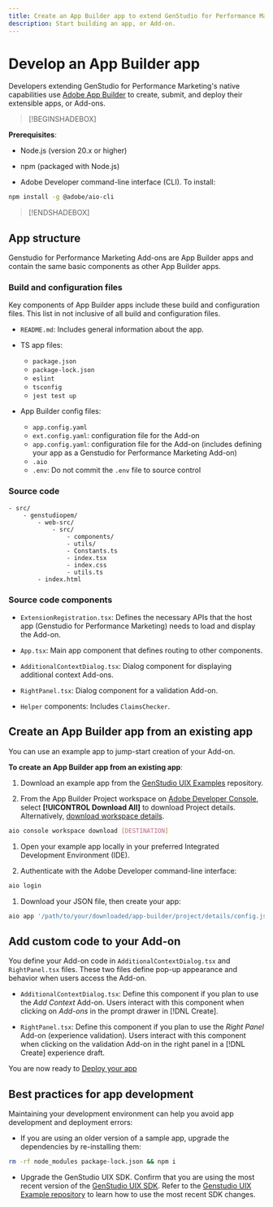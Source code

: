 ```yaml
---
title: Create an App Builder app to extend GenStudio for Performance Marketing
description: Start building an app, or Add-on.
---
```

# Develop an App Builder app

Developers extending GenStudio for Performance Marketing's native capabilities use [Adobe App Builder](https://developer.adobe.com/app-builder/) to create, submit, and deploy their extensible apps, or Add-ons.

>[!BEGINSHADEBOX]

**Prerequisites**:

* Node.js (version 20.x or higher)

* npm (packaged with Node.js)

* Adobe Developer command-line interface (CLI). To install:

```bash
npm install -g @adobe/aio-cli
```

>[!ENDSHADEBOX] 

## App structure

Genstudio for Performance Marketing Add-ons are App Builder apps and contain the same basic components as other App Builder apps.

### Build and configuration files

Key components of App Builder apps include these build and configuration files. This list in not inclusive of all build and configuration files.

* `README.md`: Includes general information about the app.

* TS app files:
  
  * `package.json`
  * `package-lock.json`
  * `eslint`
  * `tsconfig`
  * `jest test up`

* App Builder config files: 

  * `app.config.yaml`  
  * `ext.config.yaml`: configuration file for the Add-on
  * `app.config.yaml`: configuration file for the Add-on (includes defining your app as a Genstudio for Performance Marketing Add-on)
  * `.aio`
  * `.env`: Do not commit the `.env` file to source control

### Source code

```
- src/
    - genstudiopem/
        - web-src/
            - src/
                - components/
                - utils/
                - Constants.ts
                - index.tsx
                - index.css
                - utils.ts
        - index.html
```
 
### Source code components

* `ExtensionRegistration.tsx`: Defines the necessary APIs that the host app (Genstudio for Performance Marketing) needs to load and display the Add-on.

* `App.tsx`: Main app component that defines routing to other components.

* `AdditionalContextDialog.tsx`: Dialog component for displaying additional context Add-ons.

* `RightPanel.tsx`: Dialog component for a validation Add-on.

* `Helper` components: Includes `ClaimsChecker`.

## Create an App Builder app from an existing app

You can use an example app to jump-start creation of your Add-on. 

**To create an App Builder app from an existing app**:

1. Download an example app from the [GenStudio UIX Examples](https://github.com/adobe/genstudio-uix-examples) repository.

1. From the App Builder Project workspace on [Adobe Developer Console](https://developer.adobe.com/console/), select **[!UICONTROL Download All]** to download Project details. Alternatively, [download workspace details](https://github.com/adobe/aio-cli?tab=readme-ov-file#aio-console-workspace-download-destination).

```bash
aio console workspace download [DESTINATION]
```

1. Open your example app locally in your preferred Integrated Development Environment (IDE).

1. Authenticate with the Adobe Developer command-line interface:

```bash
aio login
```

1. Download your JSON file, then create your app:

```bash
aio app '/path/to/your/downloaded/app-builder/project/details/config.json'
```

## Add custom code to your Add-on

You define your Add-on code in `AdditionalContextDialog.tsx` and `RightPanel.tsx` files. These two files define pop-up appearance and behavior when users access the Add-on.

* `AdditionalContextDialog.tsx`: Define this component if you plan to use the _Add Context_ Add-on. Users interact with this component when clicking on _Add-ons_ in the prompt drawer in [!DNL Create].

* `RightPanel.tsx`: Define this component if you plan to use the _Right Panel_ Add-on (experience validation). Users interact with this component when clicking on the validation Add-on in the right panel in a [!DNL Create] experience draft. 

You are now ready to [Deploy your app](deploy-app.md)

## Best practices for app development

Maintaining your development environment can help you avoid app development and deployment errors: 

* If you are using an older version of a sample app, upgrade the dependencies by re-installing them:

```bash
rm -rf node_modules package-lock.json && npm i
```

* Upgrade the GenStudio UIX SDK. Confirm that you are using the most recent version of the [GenStudio UIX SDK](https://github.com/adobe/genstudio-uix-sdk). Refer to the [Genstudio UIX Example repository](https://github.com/adobe/genstudio-uix-examples) to learn how to use the most recent SDK changes.
